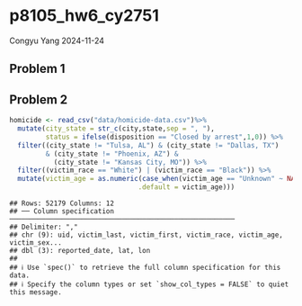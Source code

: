 p8105_hw6_cy2751
================
Congyu Yang
2024-11-24

## Problem 1

## Problem 2

``` r
homicide <- read_csv("data/homicide-data.csv")%>% 
  mutate(city_state = str_c(city,state,sep = ", "),
         status = ifelse(disposition == "Closed by arrest",1,0)) %>% 
  filter((city_state != "Tulsa, AL") & (city_state != "Dallas, TX")
         & (city_state != "Phoenix, AZ") & 
           (city_state != "Kansas City, MO")) %>% 
  filter((victim_race == "White") | (victim_race == "Black")) %>% 
  mutate(victim_age = as.numeric(case_when(victim_age == "Unknown" ~ NA,
                                .default = victim_age)))
```

    ## Rows: 52179 Columns: 12
    ## ── Column specification ────────────────────────────────────────────────────────
    ## Delimiter: ","
    ## chr (9): uid, victim_last, victim_first, victim_race, victim_age, victim_sex...
    ## dbl (3): reported_date, lat, lon
    ## 
    ## ℹ Use `spec()` to retrieve the full column specification for this data.
    ## ℹ Specify the column types or set `show_col_types = FALSE` to quiet this message.
